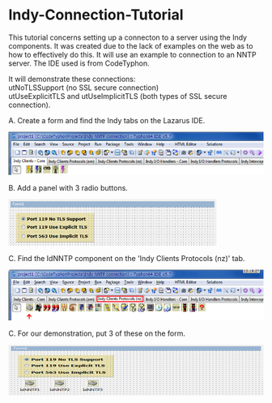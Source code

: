 # Indy-Connection-Tutorial

This tutorial concerns setting up a connecton to a server using the Indy components.  It was created due to the lack of examples on the web as to how to effectively do this.  It will use an example to connection to an NNTP server.  The IDE used is from CodeTyphon.

It will demonstrate these connections:  
 utNoTLSSupport (no SSL secure connection)  
 utUseExplicitTLS and utUseImplicitTLS (both types of SSL secure connection).

<p>
A. Create a form and find the Indy tabs on the Lazarus IDE.
</p>
<p align="left">
  <img src="/image/Indy.png" width="533" height="85">
</p>
<p>
B. Add a panel with 3 radio buttons.
</p>
<p align="left">
 <img src="/image/radiobuttons.png" width="411" height="91">
</p>
<p>
C. Find the IdNNTP component on the 'Indy Clients Protocols (nz)' tab.
</p>
<p align="left">
  <img src="/image/Indy2.png" width="533" height="100">
</p>
<p>
C. For our demonstration, put 3 of these on the form.
</p>
<p align="left">
   <img src="/image/IdNNTPn.png" width="533" height="100">
</p> 
